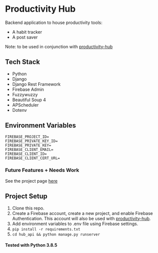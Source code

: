 # Productivity Hub

Backend application to house productivity tools:

- A habit tracker
- A post saver

Note: to be used in conjunction with [productivity-hub](https://github.com/nicholaspung/productivity-hub)

## Tech Stack

- Python
- Django
- Django Rest Framework
- Firebase Admin
- Fuzzywuzzy
- Beautiful Soup 4
- APScheduler
- Dotenv

## Environment Variables

```
FIREBASE_PROJECT_ID=
FIREBASE_PRIVATE_KEY_ID=
FIREBASE_PRIVATE_KEY=
FIREBASE_CLIENT_EMAIL=
FIREBASE_CLIENT_ID=
FIREBASE_CLIENT_CERT_URL=
```

### Future Features + Needs Work

See the project page [here](https://github.com/nicholaspung/productivity-hub-api/projects/1)

## Project Setup

1. Clone this repo.
2. Create a Firebase account, create a new project, and enable Firebase Authentication. This account will also be used with [productivity-hub](https://github.com/nicholaspung/productivity-hub).
3. Add environment variables to .env file using Firebase settings.
4. `pip install -r requirements.txt`
5. `cd hub_api && python manage.py runserver`

#### Tested with Python 3.8.5
